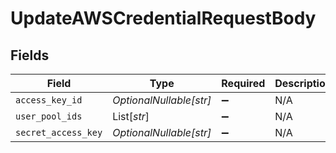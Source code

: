 # UpdateAWSCredentialRequestBody


## Fields

| Field                   | Type                    | Required                | Description             |
| ----------------------- | ----------------------- | ----------------------- | ----------------------- |
| `access_key_id`         | *OptionalNullable[str]* | :heavy_minus_sign:      | N/A                     |
| `user_pool_ids`         | List[*str*]             | :heavy_minus_sign:      | N/A                     |
| `secret_access_key`     | *OptionalNullable[str]* | :heavy_minus_sign:      | N/A                     |